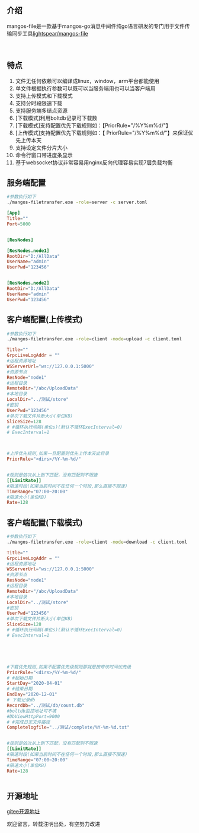 ## 介绍

mangos-file是一款基于mangos-go消息中间件纯go语言研发的专门用于文件传输同步工具
​
[lightspear/mangos-file](https://gitee.com/lightspear/mangos-file)

​
## 特点

1. 文件无任何依赖可以编译成linux，window，arm平台都能使用
2. 单文件根据执行参数可以既可以当服务端用也可以当客户端用
3. 支持上传模式和下载模式
4. 支持分时段限速下载
5. 支持服务端多结点资源
6. [下载模式]利用boltdb记录可下载数
7. [下载模式]支持配置优先下载规则如：【PriorRule="<dirs>/%Y%m%d/"】
8. [上传模式]支持配置优先下载规则如：【 PriorRule="<dirs>/%Y%m%d/"】来保证优先上传本天
9. 支持设定文件分片大小
10. 命令行窗口带进度条显示
11. 基于websocket协议非常容易用nginx反向代理容易实现7层负载均衡

## 服务端配置

```bash
#参数执行如下
./mangos-filetransfer.exe -role=server -c server.toml
```

```toml
[App]
Title=""
Port=5000


[ResNodes]

[ResNodes.node1]
RootDir="D:/AllData"
UserName="admin"
UserPwd="123456"


[ResNodes.node2]
RootDir="D:/AllData"
UserName="admin"
UserPwd="123456"

```

## 客户端配置(上传模式)

```bash
#参数执行如下
./mangos-filetransfer.exe -role=client -mode=upload -c client.toml
```

```toml
Title=""
GrpcLiveLogAddr = ""
#远程资源地址
WSServerUrl="ws://127.0.0.1:5000"
#资源节点
ResNode="node1"
#远程目录
RemoteDir="/abc/UploadData"
#本地目录
LocalDir="../测试/store"
#密钥
UserPwd="123456"
#单次下载文件片断大小(单位KB)
SliceSize=128
# #循环执行间隔(单位s)(默认不循环ExecInterval=0)
# ExecInterval=1



#上传优先规则,如果一旦配置则优先上传本天此目录
PriorRule="<dirs>/%Y-%m-%d/"


#规则是依次从上到下匹配，没有匹配则不限速
[[LimitRate]]
#限速时段(如果当前时间不在任何一个时段,那么直接不限速)
TimeRange="07:00~20:00"
#限速大小(单位KB)
Rate=128

```


## 客户端配置(下载模式)

```bash
#参数执行如下
./mangos-filetransfer.exe -role=client -mode=download -c client.toml
```

```toml
Title=""
GrpcLiveLogAddr = ""
#远程资源地址
WSServerUrl="ws://127.0.0.1:5000"
#资源节点
ResNode="node1"
#远程目录
RemoteDir="/abc/UploadData"
#本地目录
LocalDir="../测试/store"
#密钥
UserPwd="123456"
#单次下载文件片断大小(单位KB)
SliceSize=128
# #循环执行间隔(单位s)(默认不循环ExecInterval=0)
# ExecInterval=1





#下载优先规则,如果不配置优先级规则那就是按修改时间优先级
PriorRule="<dirs>/%Y-%m-%d/"
# #起始日期
StartDay="2020-04-01"
# #结束日期
EndDay="2020-12-01"
# 下载记录db
RecordDb="../测试/db/count.db"
#boltdb监控地址可不填
#DbViewHttpPort=9000
# #完成日志文件路径
Completelogfile="../测试/complete/%Y-%m-%d.txt"


#规则是依次从上到下匹配，没有匹配则不限速
[[LimitRate]]
#限速时段(如果当前时间不在任何一个时段,那么直接不限速)
TimeRange="07:00~20:00"
#限速大小(单位KB)
Rate=128



```


## 开源地址
[gitee开源地址](https://gitee.com/lightspear/mangos-file)

欢迎留言，转载注明出处，有空努力改进
